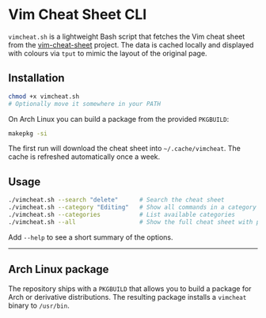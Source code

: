 # Vim Cheat Sheet CLI

`vimcheat.sh` is a lightweight Bash script that fetches the Vim cheat sheet from the [vim-cheat-sheet](https://github.com/rtorr/vim-cheat-sheet) project.
The data is cached locally and displayed with colours via `tput` to mimic the layout of the original page.

## Installation

```bash
chmod +x vimcheat.sh
# Optionally move it somewhere in your PATH
```

On Arch Linux you can build a package from the provided `PKGBUILD`:

```bash
makepkg -si
```

The first run will download the cheat sheet into `~/.cache/vimcheat`.  The cache
is refreshed automatically once a week.

## Usage

```bash
./vimcheat.sh --search "delete"      # Search the cheat sheet
./vimcheat.sh --category "Editing"   # Show all commands in a category
./vimcheat.sh --categories           # List available categories
./vimcheat.sh --all                  # Show the full cheat sheet with paging
```

Add `--help` to see a short summary of the options.

---


## Arch Linux package

The repository ships with a `PKGBUILD` that allows you to build a package for
Arch or derivative distributions. The resulting package installs a `vimcheat`
binary to `/usr/bin`.
